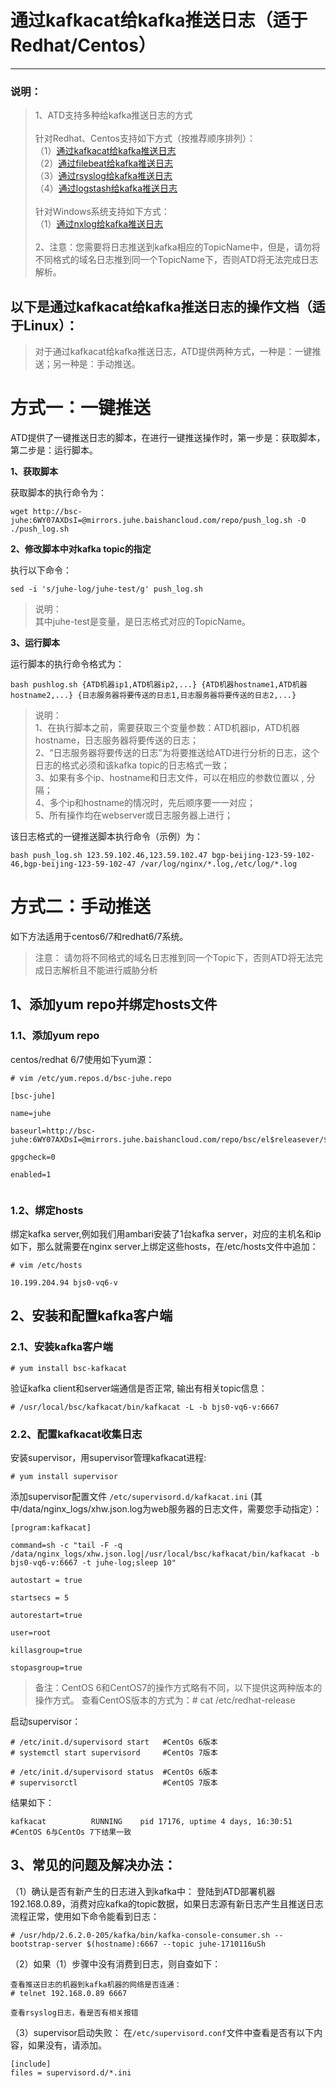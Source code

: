 # 通过kafkacat给kafka推送日志（适于Redhat/Centos）

---

### 说明：
>  1、ATD支持多种给kafka推送日志的方式<br/>
> <br/>
> 针对Redhat、Centos支持如下方式（按推荐顺序排列）：<br/>
> （1）[通过kafkacat给kafka推送日志][1]<br/>
> （2）[通过filebeat给kafka推送日志][2]<br/>
> （3）[通过rsyslog给kafka推送日志][3]<br/>
> （4）[通过logstash给kafka推送日志][4]<br/>
> <br/>
> 针对Windows系统支持如下方式：<br/>
> （1）[通过nxlog给kafka推送日志][5]<br/>
> <br/>
> 2、注意：您需要将日志推送到kafka相应的TopicName中，但是，请勿将不同格式的域名日志推到同一个TopicName下，否则ATD将无法完成日志解析。<br/>

## 以下是通过kafkacat给kafka推送日志的操作文档（适于Linux）：
> 对于通过kafkacat给kafka推送日志，ATD提供两种方式，一种是：一键推送；另一种是：手动推送。<br/>

# 方式一：一键推送


ATD提供了一键推送日志的脚本，在进行一键推送操作时，第一步是：获取脚本， 第二步是：运行脚本。

**1、获取脚本**

获取脚本的执行命令为：

```
wget http://bsc-juhe:6WY07AXDsI=@mirrors.juhe.baishancloud.com/repo/push_log.sh -O ./push_log.sh
```

**2、修改脚本中对kafka topic的指定**

执行以下命令：

```
sed -i 's/juhe-log/juhe-test/g' push_log.sh
```

> 说明：<br/>
> 其中juhe-test是变量，是日志格式对应的TopicName。

**3、运行脚本**

运行脚本的执行命令格式为：

```
bash pushlog.sh {ATD机器ip1,ATD机器ip2,...} {ATD机器hostname1,ATD机器hostname2,...} {日志服务器将要传送的日志1,日志服务器将要传送的日志2,...} 
```

> 说明：<br/>
> 1、在执行脚本之前，需要获取三个变量参数：ATD机器ip，ATD机器hostname，日志服务器将要传送的日志；<br/>
> 2、“日志服务器将要传送的日志”为将要推送给ATD进行分析的日志，这个日志的格式必须和该kafka topic的日志格式一致；<br/>
> 3、如果有多个ip、hostname和日志文件，可以在相应的参数位置以 , 分隔；<br/>
> 4、多个ip和hostname的情况时，先后顺序要一一对应；<br/>
> 5、所有操作均在webserver或日志服务器上进行；

该日志格式的一键推送脚本执行命令（示例）为：

```
bash push_log.sh 123.59.102.46,123.59.102.47 bgp-beijing-123-59-102-46,bgp-beijing-123-59-102-47 /var/log/nginx/*.log,/etc/log/*.log

```



# 方式二：手动推送

如下方法适用于centos6/7和redhat6/7系统。

> 注意：
请勿将不同格式的域名日志推到同一个Topic下，否则ATD将无法完成日志解析且不能进行威胁分析

## 1、添加yum repo并绑定hosts文件

### 1.1、添加yum repo

centos/redhat 6/7使用如下yum源：


```
# vim /etc/yum.repos.d/bsc-juhe.repo

[bsc-juhe]

name=juhe

baseurl=http://bsc-juhe:6WY07AXDsI=@mirrors.juhe.baishancloud.com/repo/bsc/el$releasever/$basearch/

gpgcheck=0

enabled=1


```

### 1.2、绑定hosts

绑定kafka server,例如我们用ambari安装了1台kafka server，对应的主机名和ip如下，那么就需要在nginx server上绑定这些hosts，在/etc/hosts文件中追加：

```
# vim /etc/hosts

10.199.204.94 bjs0-vq6-v

```
## 2、安装和配置kafka客户端

### 2.1、安装kafka客户端

```
# yum install bsc-kafkacat

```

验证kafka client和server端通信是否正常, 输出有相关topic信息：
```
# /usr/local/bsc/kafkacat/bin/kafkacat -L -b bjs0-vq6-v:6667

```
### 2.2、配置kafkacat收集日志

安装supervisor，用supervisor管理kafkacat进程:

```
# yum install supervisor
```

添加supervisor配置文件 `/etc/supervisord.d/kafkacat.ini` (其中/data/nginx_logs/xhw.json.log为web服务器的日志文件，需要您手动指定）：

```
[program:kafkacat]

command=sh -c "tail -F -q /data/nginx_logs/xhw.json.log|/usr/local/bsc/kafkacat/bin/kafkacat -b bjs0-vq6-v:6667 -t juhe-log;sleep 10"

autostart = true

startsecs = 5

autorestart=true

user=root

killasgroup=true

stopasgroup=true
```

>备注：CentOS 6和CentOS7的操作方式略有不同，以下提供这两种版本的操作方式。
>查看CentOS版本的方式为：# cat /etc/redhat-release

启动supervisor：

```
# /etc/init.d/supervisord start   #CentOs 6版本
# systemctl start supervisord     #CentOs 7版本
```
```
# /etc/init.d/supervisord status  #CentOs 6版本
# supervisorctl                   #CentOS 7版本
```
结果如下：

```
kafkacat          RUNNING    pid 17176, uptime 4 days, 16:30:51
#CentOS 6与CentOs 7下结果一致
```

## 3、常见的问题及解决办法：
（1）确认是否有新产生的日志进入到kafka中：
登陆到ATD部署机器192.168.0.89，消费对应kafka的topic数据，如果日志源有新日志产生且推送日志流程正常，使用如下命令能看到日志：
```
# /usr/hdp/2.6.2.0-205/kafka/bin/kafka-console-consumer.sh --bootstrap-server $(hostname):6667 --topic juhe-1710116uSh
```
（2）如果（1）步骤中没有消费到日志，则自查如下：
```
查看推送日志的机器到kafka机器的网络是否连通：
# telnet 192.168.0.89 6667

查看rsyslog日志，看是否有相关报错
```
（3）supervisor启动失败：
在`/etc/supervisord.conf`文件中查看是否有以下内容，如果没有，请添加。
```
[include]
files = supervisord.d/*.ini
```


  [1]: https://github.com/yunjuhe/atd/blob/master/%E9%80%9A%E8%BF%87kafkacat%E7%BB%99kafka%E6%8E%A8%E9%80%81%E6%97%A5%E5%BF%97%EF%BC%88%E9%80%82%E4%BA%8ELinux%EF%BC%89.md
  [2]: https://github.com/yunjuhe/atd/blob/master/%E9%80%9A%E8%BF%87filebeat%E7%BB%99kafka%E6%8E%A8%E9%80%81%E6%97%A5%E5%BF%97%EF%BC%88%E9%80%82%E4%BA%8ELinux%EF%BC%89.md
  [3]: https://github.com/yunjuhe/atd/blob/master/%E9%80%9A%E8%BF%87rsyslog%E7%BB%99kafka%E6%8E%A8%E9%80%81%E6%97%A5%E5%BF%97%EF%BC%88%E9%80%82%E4%BA%8ELinux%EF%BC%89.md
  [4]: https://github.com/yunjuhe/atd/blob/master/%E9%80%9A%E8%BF%87logstash%E7%BB%99kafka%E6%8E%A8%E9%80%81%E6%97%A5%E5%BF%97%EF%BC%88%E9%80%82%E4%BA%8ELinux%EF%BC%89.md
  [5]: https://github.com/yunjuhe/atd/blob/master/%E9%80%9A%E8%BF%87nxlog%E7%BB%99kafka%E6%8E%A8%E9%80%81%E6%97%A5%E5%BF%97%EF%BC%88%E9%80%82%E4%BA%8EWindows%EF%BC%89.md

